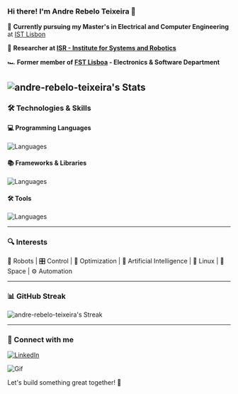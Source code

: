 ### Hi there! I'm Andre Rebelo Teixeira 👋

🚀 **Currently pursuing my Master's in Electrical and Computer Engineering** at [IST Lisbon](https://tecnico.ulisboa.pt/)

🔬 **Researcher at [ISR - Institute for Systems and Robotics](https://isr.tecnico.ulisboa.pt/)**

🏎️ **Former member of [FST Lisboa](https://www.fstlisboa.com/) - Electronics & Software Department**

![andre-rebelo-teixeira's Stats](https://github-readme-stats.vercel.app/api?username=andre-rebelo-teixeira&theme=radical&show_icons=true&hide_border=true&count_private=true)
---

### 🛠️ Technologies & Skills

#### 💻 Programming Languages

![Languages](https://skillicons.dev/icons?i=cpp,c,python,matlab,rust,java&perline=3)

#### 📚 Frameworks & Libraries

![Languages](https://skillicons.dev/icons?i=ros,qt)

#### 🛠️ Tools

![Languages](https://skillicons.dev/icons?i=git,github,markdown,linux,docker,cmake&perline=3)

---

### 🔍 Interests

🤖 Robots  |  🎛️ Control  |  🔢 Optimization  |  🧠 Artificial Intelligence  |  🐧 Linux  |  🚀 Space  |  ⚙️ Automation

---

<!--
![andre-rebelo-teixeira's Top Languages](https://github-readme-stats.vercel.app/api/top-langs/?username=andre-rebelo-teixeira&theme=radical&show_icons=true&hide_border=true&layout=compact)
-->
### 📊 GitHub Streak
![andre-rebelo-teixeira's Streak](https://github-readme-streak-stats.herokuapp.com/?user=andre-rebelo-teixeira&theme=radical&hide_border=true&border_radius=5&short_numbers=true&date_format=M%20j%5B%2C%20Y%5D&mode=weekly&exclude_days=Sat&card_width=500)

---

### 💼 Connect with me

[![LinkedIn](https://img.shields.io/badge/LinkedIn-0A66C2?style=for-the-badge&logo=linkedin&logoColor=white)](https://www.linkedin.com/in/andr%C3%A9-teixeira-935375202/)

![Gif](https://media.giphy.com/media/l4FGI8GoTL7N4DsyI/giphy.gif)

Let's build something great together! 🚀

